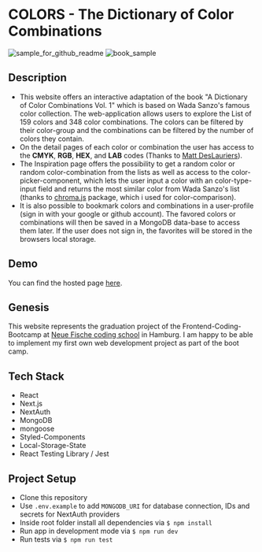 # COLORS - The Dictionary of Color Combinations

![sample_for_github_readme](https://user-images.githubusercontent.com/86004796/228552658-3c511218-c6ea-4cd6-996a-4dc28f896784.png)
![book_sample](https://user-images.githubusercontent.com/86004796/228552731-e4a9a951-f0c0-4e68-b4d0-2aa2ccd71fcc.png)

## Description

- This website offers an interactive adaptation of the book "A Dictionary of Color Combinations Vol. 1" which is based on Wada Sanzo's famous color collection. The web-application allows users to explore the List of 159 colors and 348 color combinations. The colors can be filtered by their color-group and the combinations can be filtered by the number of colors they contain.
- On the detail pages of each color or combination the user has access to the **CMYK**, **RGB**, **HEX**, and **LAB** codes (Thanks to [Matt DesLauriers](https://github.com/mattdesl/dictionary-of-colour-combinations)).
- The Inspiration page offers the possibility to get a random color or random color-combination from the lists as well as access to the color-picker-component, which lets the user input a color with an color-type-input field and returns the most similar color from Wada Sanzo's list (thanks to [chroma.js](https://gka.github.io/chroma.js/) package, which i used for color-comparison).
- It is also possible to bookmark colors and combinations in a user-profile (sign in with your google or github account). The favored colors or combinations will then be saved in a MongoDB data-base to access them later. If the user does not sign in, the favorites will be stored in the browsers local storage.

## Demo

You can find the hosted page [here](https://wada-sanzo-colors.com/).

## Genesis

This website represents the graduation project of the Frontend-Coding-Bootcamp at [Neue Fische coding school](https://www.neuefische.de/) in Hamburg. I am happy to be able to implement my first own web development project as part of the boot camp.

## Tech Stack

- React
- Next.js
- NextAuth
- MongoDB
- mongoose
- Styled-Components
- Local-Storage-State
- React Testing Library / Jest

## Project Setup

- Clone this repository
- Use `.env.example` to add `MONGODB_URI` for database connection, IDs and secrets for NextAuth providers
- Inside root folder install all dependencies via `$ npm install`
- Run app in development mode via `$ npm run dev`
- Run tests via `$ npm run test`
